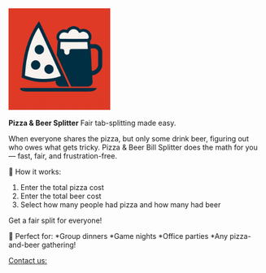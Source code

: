 <img src="pizza-beer-logo-2.png" alt="logo" width="200"/>

**Pizza & Beer Splitter**
Fair tab-splitting made easy.

When everyone shares the pizza, but only some drink beer, figuring out who owes what gets tricky.
Pizza & Beer Bill Splitter does the math for you — fast, fair, and frustration-free.

🧮 How it works:
1) Enter the total pizza cost
1) Enter the total beer cost
1) Select how many people had pizza and how many had beer

Get a fair split for everyone!

🎉 Perfect for:
*Group dinners
*Game nights
*Office parties
*Any pizza-and-beer gathering!


[Contact us:](
https://docs.google.com/forms/d/e/1FAIpQLSfAtjnt0El0oERWm_JyTqrziTH7oKNj1fJbUM1-jlwidT6yMw/viewform)
